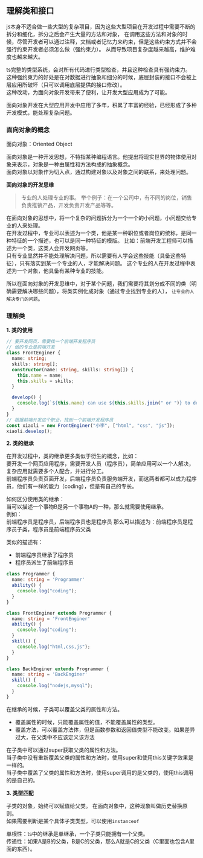
## 理解类和接口

js本身不适合做一些大型的复杂项目，因为这些大型项目在开发过程中需要不断的拆分和细化，拆分之后会产生大量的方法和对象，
在调用这些方法和对象的时候，尽管开发者可以通过注释，文档或者记忆力来约束，但是这些约束方式并不会强行约束开发者必须怎么做（强约束力）。
从而导致项目复杂度越来越高，维护难度也越来越大。  

ts完整的类型系统，会对所有代码进行类型检查，并且这种检查具有强约束力。  
这种强约束力的好处是在对数据进行抽象和细分的时候，底层封装的接口不会被上层应用所破坏（只可以调用底层提供的接口修改）。  
这种改动，为面向对象开发带来了便利，让开发大型应用成为了可能。  

面向对象开发在大型应用开发中应用了多年，积累了丰富的经验，已经形成了多种开发模式，能处理复杂问题。  

### 面向对象的概念

面向对象：Oriented Object 

面向对象是一种开发思想，不特指某种编程语言。他提出将现实世界的物体使用对象来表示，对象是一种由属性和方法构成的抽象概念。  
面向对象以对象作为切入点，通过构建对象以及对象之间的联系，来处理问题。  

**面向对象的开发思维**  
> 专业的人处理专业的事。
举个例子：在一个公司中，有不同的岗位，销售负责推销产品，开发负责开发产品等等。  

在面向对象的思想中，将一个复杂的问题拆分为一个一个的小问题，小问题交给专业的人来处理。  
在开发过程中，专业可以表述为一个类，他是某一种职位或者岗位的统称，是同一种特征的一个描述，也可以是同一种特征的模版。
比如：前端开发工程师可以描述为一个类，这类人会开发网页等。  
只有专业显然并不能处理解决问题，所以需要有人学会这些技能（具备这些特征），只有落实到某一个专业的人，才能解决问题。
这个专业的人在开发过程中表述为一个对象，他具备有某种专业的技能。  

所以在面向对象的开发思维中，对于某个问题，我们需要将其划分成不同的类（明确需要解决哪些问题），将类实例化成对象（通过专业找到专业的人），
`让专业的人解决专门的问题`。  

### 理解类

**1. 类的使用**  

```typescript
// 要开发网页，需要找一个前端开发程序员
// 他的专业是前端开发
class FrontEnginer {
  name: string;
  skills: string[];
  constructor(name: string, skills: string[]) {
    this.name = name;
    this.skills = skills;
  }

  develop() {
    console.log(`${this.name} can use ${this.skills.join(" or ")} to develop web page.`);
  }
}
// 根据前端开发这个职业，找到一个前端开发程序员
const xiaoli = new FrontEnginer("小李", ["html", "css", "js"]);
xiaoli.develop();
```

**2. 类的继承**  

在开发过程中，类的继承更多类似于衍生的概念，比如：  
要开发一个网页应用程序，需要开发人员（程序员），简单应用可以一个人解决，复杂应用就需要多个人配合，并进行分工。  
前端程序员负责页面开发，后端程序员负责服务端开发，而这两者都可以成为程序员，他们有一样的能力（coding），但是有自己的专长。  

如何区分使用类的继承：  
当可以描述一个事物B是另一个事物A的一种，那么就需要使用继承。  
例如：  
前端程序员是程序员，后端程序员也是程序员
那么可以描述为：前端程序员是程序员子类，程序员是前端程序员父类

类似的描述有：
- 前端程序员继承了程序员
- 程序员派生了前端程序员

```typescript
class Programmer {
  name: string = 'Programmer'
  ability() {
    console.log("coding");
  }
}

class FrontEnginer extends Programmer {
  name: string = 'FrontEnginer'
  ability() {
    console.log("coding");
  }
  skill() {
    console.log("html,css,js");
  }
}

class BackEnginer extends Programmer {
  name: string = 'BackEnginer'
  skill() {
    console.log("nodejs,mysql");
  }
}

```

在继承的时候，子类可以覆盖父类的属性和方法。  

- 覆盖属性的时候，只能覆盖属性的值，不能覆盖属性的类型。  
- 覆盖方法，可以覆盖方法体，但是函数参数和返回值类型不能改变。如果差异过大，在父类中不应该定义该方法  

在子类中可以通过super获取父类的属性和方法。  
当子类中没有重新覆盖父类的属性和方法时，使用super和使用this关键字效果是一样的。   
当子类中覆盖了父类的属性和方法时，使用super调用的是父类的，使用this调用的是自己的。  

**3. 类型匹配**  

子类的对象，始终可以赋值给父类。
在面向对象中，这种现象叫做历史替换原则。  
如果需要判断是某个具体子类类型，可以使用`instanceof`

单根性：ts中的继承是单继承，一个子类只能拥有一个父类。  
传递性：如果A是B的父类，B是C的父类，那么A就是C的父类（C里面也包含A里面的东西）。  



